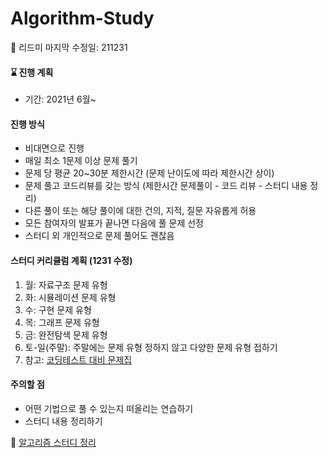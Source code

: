 # Algorithm-Study

📌 리드미 마지막 수정일: 211231

####  ⌛️ 진행 계획
+ 기간: 
    2021년 6월~ 

#### 진행 방식
+ 비대면으로 진행
+ 매일 최소 1문제 이상 문제 풀기
+ 문제 당 평균 20~30분 제한시간 (문제 난이도에 따라 제한시간 상이)
+ 문제 풀고 코드리뷰를 갖는 방식 (제한시간 문제풀이 - 코드 리뷰 - 스터디 내용 정리)
+ 다른 풀이 또는 해당 풀이에 대한 건의, 지적, 질문 자유롭게 허용
+ 모든 참여자의 발표가 끝나면 다음에 풀 문제 선정
+ 스터디 외 개인적으로 문제 풀어도 괜찮음


#### 스터디 커리큘럼 계획 (1231 수정)
1. 월: 자료구조 문제 유형
2. 화: 시뮬레이션 문제 유형
3. 수: 구현 문제 유형
4. 목: 그래프 문제 유형
5. 금: 완전탐색 문제 유형
6. 토-일(주말): 주말에는 문제 유형 정하지 않고 다양한 문제 유형 접하기
7. 참고: [코딩테스트 대비 문제집](https://github.com/tony9402/baekjoon)


#### 주의할 점
+ 어떤 기법으로 풀 수 있는지 떠올리는 연습하기
+ 스터디 내용 정리하기 


📑 [알고리즘 스터디 정리](https://devlog2829.tistory.com/category/%EC%8A%A4%ED%84%B0%EB%94%94/%EC%95%8C%EA%B3%A0%EB%A6%AC%EC%A6%98) 







